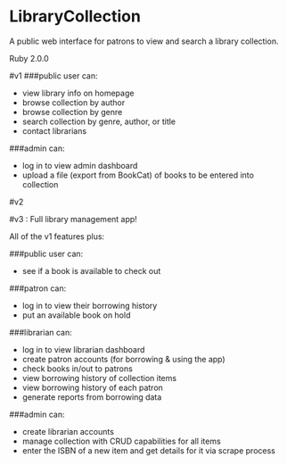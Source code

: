 LibraryCollection
=================

A public web interface for patrons to view and search a library collection.

Ruby 2.0.0


#v1
###public user can:

 - view library info on homepage 
 - browse collection by author
 - browse collection by genre
 - search collection by genre, author, or title 
 - contact librarians

###admin can:

 - log in to view admin dashboard 
 - upload a file (export from BookCat) of books to be entered into collection 


#v2


#v3 : Full library management app!

All of the v1 features plus:

###public user can: 

 - see if a book is available to check out

###patron can:

 - log in to view their borrowing history 
 - put an available book on hold 

###librarian can:

 - log in to view librarian dashboard
 - create patron accounts (for borrowing & using the app)
 - check books in/out to patrons 
 - view borrowing history of collection items
 - view borrowing history of each patron 
 - generate reports from borrowing data 

###admin can: 

 - create librarian accounts
 - manage collection with CRUD capabilities for all items
 - enter the ISBN of a new item and get details for it via scrape process

